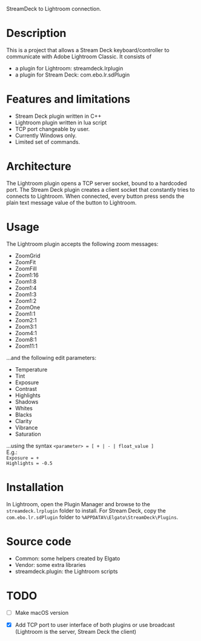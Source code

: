 
StreamDeck to Lightroom connection.


# Description

This is a project that allows a Stream Deck keyboard/controller to communicate with Adobe Lightroom Classic.
It consists of
  * a plugin for Lightroom: streamdeck.lrplugin
  * a plugin for Stream Deck: com.ebo.lr.sdPlugin


# Features and limitations

- Stream Deck plugin written in C++
- Lightroom plugin written in lua script
- TCP port changeable by user.
- Currently Windows only.
- Limited set of commands.


# Architecture
The Lightroom plugin opens a TCP server socket, bound to a hardcoded port.
The Stream Deck plugin creates a client socket that constantly tries to connects to Lightroom.
When connected, every button press sends the plain text message value of the button to Lightroom.

# Usage
The Lightroom plugin accepts the following zoom messages:
* ZoomGrid
* ZoomFit
* ZoomFill
* Zoom1:16
* Zoom1:8
* Zoom1:4
* Zoom1:3
* Zoom1:2
* ZoomOne
* Zoom1:1
* Zoom2:1
* Zoom3:1
* Zoom4:1
* Zoom8:1
* Zoom11:1

...and the following edit parameters:
* Temperature
* Tint
* Exposure
* Contrast
* Highlights
* Shadows
* Whites
* Blacks
* Clarity
* Vibrance
* Saturation

...using the syntax `<parameter> = [ + | - | float_value ]`\
E.g.:\
`Exposure = +`\
`Highlights = -0.5`

# Installation

In Lightroom, open the Plugin Manager and browse to the `streamdeck.lrplugin` folder to install.
For Stream Deck, copy the `com.ebo.lr.sdPlugin` folder to `%APPDATA%\Elgato\StreamDeck\Plugins`.

# Source code

  * Common: some helpers created by Elgato
  * Vendor: some extra libraries
  * streamdeck.plugin: the Lightroom scripts

 # TODO
 - [ ] Make macOS version
 - [x] Add TCP port to user interface of both plugins or use broadcast (Lightroom is the server, Stream Deck the client)

